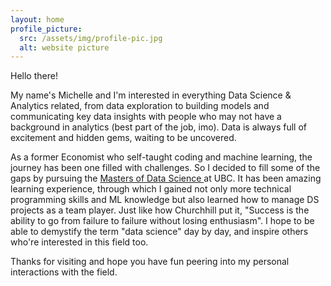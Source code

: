 ```yaml
---
layout: home
profile_picture:
  src: /assets/img/profile-pic.jpg
  alt: website picture
---
```


<p>
  Hello there! 
</p>

<p>
  My name's Michelle and I'm interested in everything Data Science & Analytics related, from data exploration to building models and communicating key data insights with people who may not have a background in analytics (best part of the job, imo). Data is always full of excitement and hidden gems, waiting to be uncovered.
</p>

<p>
  As a former Economist who self-taught coding and machine learning, the journey has been one filled with challenges. So I decided to fill some of the gaps by pursuing the <a href="https://ubc-mds.github.io/descriptions"> Masters of Data Science </a> at UBC. It has been amazing learning experience, through which I gained not only more technical programming skills and ML knowledge but also learned how to manage DS projects as a team player. Just like how Churchhill put it, "Success is the ability to go from failure to failure without losing enthusiasm". I hope to be able to demystify the term "data science" day by day, and inspire others who're interested in this field too.
</p>

<p>
  Thanks for visiting and hope you have fun peering into my personal interactions with the field.
</p>
